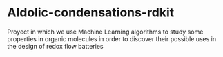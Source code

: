# Aldolic-condensations-rdkit
Proyect in which we use Machine Learning algorithms to study some properties in organic molecules in order to discover their possible uses in the design of redox flow batteries
